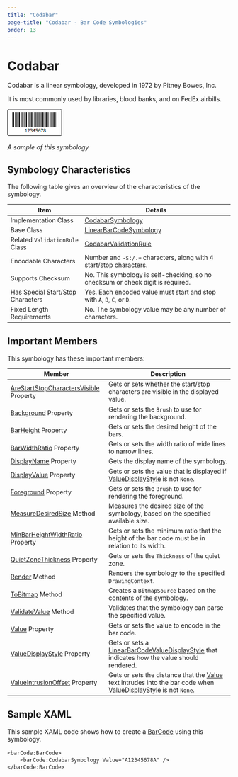 ```yaml
---
title: "Codabar"
page-title: "Codabar - Bar Code Symbologies"
order: 13
---
```

# Codabar

Codabar is a linear symbology, developed in 1972 by Pitney Bowes, Inc.

It is most commonly used by libraries, blood banks, and on FedEx airbills.

![Screenshot](../images/symbology-codabar.gif)

*A sample of this symbology*

## Symbology Characteristics

The following table gives an overview of the characteristics of the symbology.

| Item | Details |
|-----|-----|
| Implementation Class | [CodabarSymbology](xref:@ActiproUIRoot.Controls.BarCode.CodabarSymbology) |
| Base Class | [LinearBarCodeSymbology](xref:@ActiproUIRoot.Controls.BarCode.LinearBarCodeSymbology) |
| Related `ValidationRule` Class | [CodabarValidationRule](xref:@ActiproUIRoot.Controls.BarCode.ValidationRules.CodabarValidationRule) |
| Encodable Characters | Number and `-$:/.+` characters, along with 4 start/stop characters. |
| Supports Checksum | No.  This symbology is self-checking, so no checksum or check digit is required. |
| Has Special Start/Stop Characters | Yes.  Each encoded value must start and stop with `A`, `B`, `C`, or `D`. |
| Fixed Length Requirements | No.  The symbology value may be any number of characters. |

## Important Members

This symbology has these important members:

| Member | Description |
|-----|-----|
| [AreStartStopCharactersVisible](xref:@ActiproUIRoot.Controls.BarCode.CodabarSymbology.AreStartStopCharactersVisible) Property | Gets or sets whether the start/stop characters are visible in the displayed value. |
| [Background](xref:@ActiproUIRoot.Controls.BarCode.BarCodeSymbology.Background) Property | Gets or sets the `Brush` to use for rendering the background. |
| [BarHeight](xref:@ActiproUIRoot.Controls.BarCode.LinearBarCodeSymbology.BarHeight) Property | Gets or sets the desired height of the bars. |
| [BarWidthRatio](xref:@ActiproUIRoot.Controls.BarCode.LinearBarCodeSymbology.BarWidthRatio) Property | Gets or sets the width ratio of wide lines to narrow lines. |
| [DisplayName](xref:@ActiproUIRoot.Controls.BarCode.BarCodeSymbology.DisplayName) Property | Gets the display name of the symbology. |
| [DisplayValue](xref:@ActiproUIRoot.Controls.BarCode.LinearBarCodeSymbology.DisplayValue) Property | Gets or sets the value that is displayed if [ValueDisplayStyle](xref:@ActiproUIRoot.Controls.BarCode.LinearBarCodeSymbology.ValueDisplayStyle) is not `None`. |
| [Foreground](xref:@ActiproUIRoot.Controls.BarCode.BarCodeSymbology.Foreground) Property | Gets or sets the `Brush` to use for rendering the foreground. |
| [MeasureDesiredSize](xref:@ActiproUIRoot.Controls.BarCode.BarCodeSymbology.MeasureDesiredSize*) Method | Measures the desired size of the symbology, based on the specified available size. |
| [MinBarHeightWidthRatio](xref:@ActiproUIRoot.Controls.BarCode.LinearBarCodeSymbology.MinBarHeightWidthRatio) Property | Gets or sets the minimum ratio that the height of the bar code must be in relation to its width. |
| [QuietZoneThickness](xref:@ActiproUIRoot.Controls.BarCode.LinearBarCodeSymbology.QuietZoneThickness) Property | Gets or sets the `Thickness` of the quiet zone. |
| [Render](xref:@ActiproUIRoot.Controls.BarCode.BarCodeSymbology.Render*) Method | Renders the symbology to the specified `DrawingContext`. |
| [ToBitmap](xref:@ActiproUIRoot.Controls.BarCode.BarCodeSymbology.ToBitmap*) Method | Creates a `BitmapSource` based on the contents of the symbology. |
| [ValidateValue](xref:@ActiproUIRoot.Controls.BarCode.BarCodeSymbology.ValidateValue*) Method | Validates that the symbology can parse the specified value. |
| [Value](xref:@ActiproUIRoot.Controls.BarCode.BarCodeSymbology.Value) Property | Gets or sets the value to encode in the bar code. |
| [ValueDisplayStyle](xref:@ActiproUIRoot.Controls.BarCode.LinearBarCodeSymbology.ValueDisplayStyle) Property | Gets or sets a [LinearBarCodeValueDisplayStyle](xref:@ActiproUIRoot.Controls.BarCode.LinearBarCodeValueDisplayStyle) that indicates how the value should rendered. |
| [ValueIntrusionOffset](xref:@ActiproUIRoot.Controls.BarCode.LinearBarCodeSymbology.ValueIntrusionOffset) Property | Gets or sets the distance that the [Value](xref:@ActiproUIRoot.Controls.BarCode.BarCodeSymbology.Value) text intrudes into the bar code when [ValueDisplayStyle](xref:@ActiproUIRoot.Controls.BarCode.LinearBarCodeSymbology.ValueDisplayStyle) is not `None`. |

## Sample XAML

This sample XAML code shows how to create a [BarCode](xref:@ActiproUIRoot.Controls.BarCode.BarCode) using this symbology.

```xaml
<barCode:BarCode>
	<barCode:CodabarSymbology Value="A12345678A" />
</barCode:BarCode>
```
